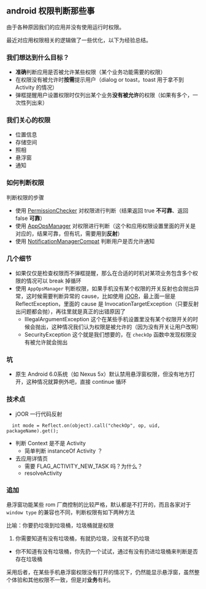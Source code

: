 ## android 权限判断那些事

由于各种原因我们的应用并没有使用运行时权限。

最近对应用权限相关的逻辑做了一些优化，以下为经验总结。

### 我们想达到什么目标？
- **准确**判断应用是否被允许某些权限（某个业务功能需要的权限）
- 在权限没有被允许时**按需**提示用户（dialog or toast，toast 用于拿不到 Activity 的情况）
- 弹框提醒用户设置权限时仅列出某个业务**没有被允许**的权限（如果有多个，一次性列出来）

### 我们关心的权限
- 位置信息
- 存储空间
- 照相
- 悬浮窗
- 通知

### 如何判断权限
判断权限的步骤

- 使用 [PermissionChecker](https://developer.android.com/reference/android/support/v4/content/PermissionChecker.html) 对权限进行判断（结果返回 true **不可靠**、返回 false **可靠**）
- 使用 [AppOpsManager](https://developer.android.com/reference/android/app/AppOpsManager.html) 对权限进行判断（这个和应用权限设置里面的开关是对应的，结果可靠，但有坑，需要用到**反射**）
- 使用 [NotificationManagerCompat](https://developer.android.com/reference/android/support/v4/app/NotificationManagerCompat.html) 判断用户是否允许通知

### 几个细节
- 如果仅仅是检查权限而不弹框提醒，那么在合适的时机对某项业务包含多个权限的情况可以 break 掉循环
- 使用 `AppOpsManager` 判断权限，如果手机没有某个权限的开关反射也会抛出异常，这时候需要判断异常的 cause，比如使用 [jOOR](https://github.com/jOOQ/jOOR)，最上面一层是 ReflectException，里面的 cause 是 InvocationTargetException（只要反射出问题都会抛），再往里就是真正的出错原因了
	- IllegalArgumentException 这个在某些手机设置里没有某个权限开关的时候会抛出，这种情况我们认为权限是被允许的（因为没有开关让用户改啊）
	- SecurityException 这个就是我们想要的，在 `checkOp` 函数中发现权限没有被允许就会抛出

### 坑
- 原生 Android 6.0系统（如 Nexus 5x）默认禁用悬浮窗权限，但没有地方打开，这种情况就算例外吧，直接 continue 循环

### 技术点
- jOOR 一行代码反射
```
  int mode = Reflect.on(object).call("checkOp", op, uid, packageName).get();
```
- 判断 Context 是不是 Activity
	- 简单判断 instanceOf Activity ？
- 去应用详情页
	- 需要 FLAG\_ACTIVITY\_NEW\_TASK 吗？为什么？
	- resolveActivity

### 追加
悬浮窗功能某些 rom 厂商控制的比较严格，默认都是不打开的，而且各家对于 `window type` 的兼容也不同，判断权限有如下两种方法

比喻：你要扔垃圾到垃圾桶，垃圾桶就是权限

1. 你需要知道有没有垃圾桶，有就扔垃圾，没有就不扔垃圾
- 你不知道有没有垃圾桶，你先扔一个试试，通过有没有扔进垃圾桶来判断是否存在垃圾桶

采用后者，在某些手机悬浮窗权限没有打开的情况下，仍然能显示悬浮窗，虽然整个体验和其他权限不一致，但是对**业务**有利。